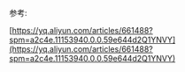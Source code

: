 











参考:

[https://yq.aliyun.com/articles/661488?spm=a2c4e.11153940.0.0.59e644d2Q1YNVY](https://yq.aliyun.com/articles/661488?spm=a2c4e.11153940.0.0.59e644d2Q1YNVY)

